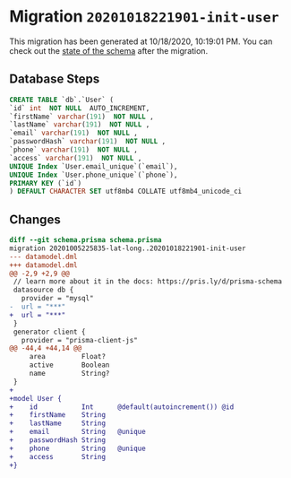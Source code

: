 # Migration `20201018221901-init-user`

This migration has been generated at 10/18/2020, 10:19:01 PM.
You can check out the [state of the schema](./schema.prisma) after the migration.

## Database Steps

```sql
CREATE TABLE `db`.`User` (
`id` int  NOT NULL  AUTO_INCREMENT,
`firstName` varchar(191)  NOT NULL ,
`lastName` varchar(191)  NOT NULL ,
`email` varchar(191)  NOT NULL ,
`passwordHash` varchar(191)  NOT NULL ,
`phone` varchar(191)  NOT NULL ,
`access` varchar(191)  NOT NULL ,
UNIQUE Index `User.email_unique`(`email`),
UNIQUE Index `User.phone_unique`(`phone`),
PRIMARY KEY (`id`)
) DEFAULT CHARACTER SET utf8mb4 COLLATE utf8mb4_unicode_ci
```

## Changes

```diff
diff --git schema.prisma schema.prisma
migration 20201005225835-lat-long..20201018221901-init-user
--- datamodel.dml
+++ datamodel.dml
@@ -2,9 +2,9 @@
 // learn more about it in the docs: https://pris.ly/d/prisma-schema
 datasource db {
   provider = "mysql"
-  url = "***"
+  url = "***"
 }
 generator client {
   provider = "prisma-client-js"
@@ -44,4 +44,14 @@
     area         Float?
     active       Boolean
     name         String?
 }
+
+model User {
+    id           Int      @default(autoincrement()) @id
+    firstName    String
+    lastName     String
+    email        String   @unique
+    passwordHash String
+    phone        String   @unique
+    access       String
+}
```


